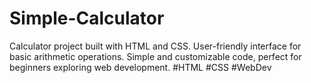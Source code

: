 # Simple-Calculator
Calculator project built with HTML and CSS. User-friendly interface for basic arithmetic operations. Simple and customizable code, perfect for beginners exploring web development. #HTML #CSS #WebDev
